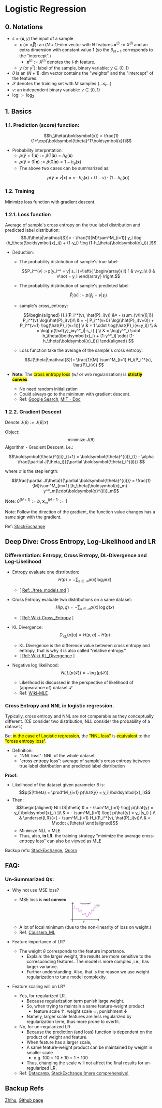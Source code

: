 # Logistic Regression

## 0. Notations

- $s=(\boldsymbol{x},y)$ the input of a sample
  - $\boldsymbol{x}$ (or $\vec{x}$): an $(N+1)$-dim vector with $N$ features $\boldsymbol{x}^{(i)} :=X^{(i)}$ and an extra dimension with constant value 1 (so the $\theta_{N+1}$ corresponds to the "intercept".)
    - $\boldsymbol{x}^{(i)} :=X^{(i)}$ denotes the i-th feature.
  - $y$ (or $y^*$):  label of the sample, binary variable: $y \in \{0,1\}$
- $\theta$ is an $(N+1)$-dim vector contains the "weights" and the "intercept" of the features.
- $\mathcal{S}$ denotes the training set with $M$ samples $\{...s_i...\}$
- $v$: an independent binary variable: $v \in \{0,1\}$ 
- $\log := \log_2$

## 1.  Basics

### 1.1. Prediction (score) function: 
$$h_\theta(\boldsymbol{x}) = \frac{1}{1+\exp(\boldsymbol{\theta}^T\boldsymbol{x})}$$
- Probability interpretation: 
  - $p(\hat{y}=1|\boldsymbol{x}):= \hat{p}(1|\boldsymbol{x}) = h_\theta(\boldsymbol{x})$
  - $p(\hat{y}=0|\boldsymbol{x}):= \hat{p}(0|\boldsymbol{x})  = 1-h_\theta(\boldsymbol{x})$
  - The above two cases can be summarized as:<p>
  $$p(\hat{y}=v|\boldsymbol{x}) = v \cdot h_\theta(\boldsymbol{x}) + (1-v) \cdot (1-h_\theta(\boldsymbol{x}))$$

### 1.2. Training

Minimize loss function with gradient descent.

### 1.2.1. Loss function

Average of sample's cross entropy on the true label distribution and predicted label distribution:
  $$J(\theta|\mathcal{S})= - \frac{1}{M}\sum^M_{i=1}[ y_i \log (h_\theta(\boldsymbol{x}_i)) + (1-y_i) \log (1-h_\theta(\boldsymbol{x}_i)) ]$$
- Deduction:
  - The probability distribution of sample's true label:<p>
  $$P_i^*(v) :=p(y_i^* = v| s_i )=\left\{ \begin{array}{ll} 1 & v=y_i\\ 0 & v\not = y_i \end{array} \right.$$
  - The probability distribution of sample's predicted label:<p>
  $$\hat{P}_i(v) := p(\hat{y}_i=v| s_i )$$
  - sample's cross_entropy: <p>
  $$\begin{aligned}
  H_i(P_i^*(v), \hat{P}_i(v)) &= - \sum_{v\in{0,1}} P_i^*(v) \log(\hat{P}_i(v))\\
  & = -[ P_i^*(v=0) \log(\hat{P}_i(v=0)) + P_i^*(v=1) \log(\hat{P}_i(v=1))] \\
  & = 1 \cdot \log(\hat{P}_i(v=y_i)) \\
  & = \log[ p(\hat{y}_i=y^*_i| s_i ) ] \\
  & = \log[y^*_i \cdot h_\theta(\boldsymbol{x}_i) + (1-y^*_i) \cdot (1-h_\theta(\boldsymbol{x}_i))]
  \end{aligned} $$
  - Loss function take the average of the sample's cross entropy:<p>
  $$J(\theta|\mathcal{S})= \frac{1}{M} \sum^M_{i=1} H_i(P_i^*(v), \hat{P}_i(v)) $$

- **Note:** The <mark style="background-color:yellow;">cross entropy loss</mark> (w/ or w/o regularization) is <mark style="background-color:yellow;">**strictly convex**</mark>.
  - No need random initialization
  - Could always go to the minimum with gradient descent.
  - Ref: [Google Search](https://www.google.com/search?q=l2+regularized+logistic+regression+convex%3F&oq=l2+reg&aqs=chrome.1.69i57j35i39j0l6.5290j1j3&sourceid=chrome&ie=UTF-8), [MIT - Doc](http://people.csail.mit.edu/jrennie/writing/convexLR.pdf)


### 1.2.2. Gradient Descent

Denote $J(\theta):=J(\theta|\mathcal{S})$

Object:
$$\text{minimize } J(\theta)$$
Algorithm - Gradient Descent, i.e.:

$$\boldsymbol{\theta}^{(i)}_{t+1} = \boldsymbol{\theta}^{(i)}_{t} - \alpha \frac{\partial J(\theta_t)}{\partial \boldsymbol{\theta}_t^{(i)}} $$

where $\alpha$ is the step length:

$$\frac{\partial J(\theta)}{\partial \boldsymbol{\theta}^{(i)}} = \frac{1}{M}\sum^M_{m=1} [h_\theta(\boldsymbol{x}_m) - y^*_m]\cdot\boldsymbol{x}^{(i)}_m$$

Note: $\theta^{(N+1)} := b$, $\boldsymbol{x}^{(N+1)}_m := 1$

Note: Follow the direction of the gradient, the function value changes has a same sign with the gradient.

Ref: [StackExchange](https://math.stackexchange.com/questions/477207/derivative-of-cost-function-for-logistic-regression)


<!-- ## Properties

- 	用cross-entropy 的 logistic regression是 strictly convex ，所以不需要random initialization
	Regularized LR is still strictly convex的 -->


<!-- - $\{y^*_1,...,y^*_M\}$ and corresponding predicted score $\{ \hat{p}(y^*_1|\boldsymbol{x}_1),...\hat{p}(y^*_M|\boldsymbol{x}_M) \}$. -->
  <!-- - Define: 
    - $\hat{p}(x,y) = \left\{ \begin{array}{ll} h_\theta(x) & y=1\\ 1-h_\theta(x) & y=0 \end{array} \right.$
    - $\hat{p}(x,y) = \left\{ \begin{array}{ll} h_\theta(x) & y=1\\ 1-h_\theta(x) & y=0 \end{array} \right.$
    - $p(y=1|x,y)$
  - $H(p^*,\hat{p})$
  $$l(\boldsymbol{w},b|\mathcal{S})=$$
  - $\left\{ \begin{array}{ll} p(\hat{y}=1| s_i ) = h_\theta(x) \\ p(\hat{y}=0| s_i )  = 1-h_\theta(x) \end{array} \right.$
  - $p(y^*=1| s_i )  = \left\{ \begin{array}{ll} 1 & y=1\\ 0 & y=0 \end{array} \right.$
  - $p(y^*=0| s_i )  = \left\{ \begin{array}{ll} 0 & y=1\\ 1 & y=0 \end{array} \right.$ -->

## Deep Dive: Cross Entropy, Log-Likelihood and LR

### Differentiation: Entropy, Cross Entropy, DL-Divergence and Log-Likelihood

- Entropy evaluate one distribution:
  $$H(p) = - \sum_{x\in\mathcal{X}} p(x)\log p(x)$$
  - [ [Ref: ./tree_models.md](./tree_models.md) ]

- Cross Entropy evaluate two distributions on a same dataset: 
  $$H(p,q)=-\sum _{x\in {\mathcal {X}}}p(x)\,\log q(x)$$ 
  - [ [Ref: Wiki-Cross_Entropy](https://en.wikipedia.org/wiki/Cross_entropy) ]

- KL Divergence:
  $$D_{\mathrm{KL} }(p\|q) = H(p,q) - H(p)$$
  - KL Divergence is the difference value between cross entropy and entropy, that is why it is also called "relative entropy." 
  - [ [Ref: Wiki-KL_Divergence](https://en.wikipedia.org/wiki/Kullback%E2%80%93Leibler_divergence#Cross_entropy) ]

- Negative log likelihood:
  $$NLL(p(\mathcal{S})) = -\log(p(\mathcal{S})) $$
  - Likelihood is discussed in the perspective of likelihood of (appearance of) dataset $\mathcal{S}$
  - Ref: [Wiki-MLE](https://en.wikipedia.org/wiki/Maximum_likelihood_estimation)

### Cross Entropy and NNL in logistic regression.

Typically, cross entropy and NNL are not comparable as they conceptually different. (CE consider two distribution; NLL consider the probability of a dataset.)

But <mark style="background-color:yellow;">in the case of Logistic regression</mark>, the <mark style="background-color:yellow;">"NNL loss"</mark> is <mark style="background-color:yellow;">equivalent</mark> to the <mark style="background-color:yellow;">"cross entropy loss"</mark>.

- Definition:
  - "NNL loss": NNL of the whole dataset
  - "cross entropy loss": average of sample's cross entropy between true label distribution and predicted label distribution

**Proof:**

- Likelihood of the dataset given parameter $\theta$ is:
  $$p(S|\theta) = \prod^M_{i=1} p(\hat{y} = y_i|\boldsymbol{x}_i)$$
- Then:
  $$\begin{aligned}
      NLL(S|\theta) & = - \sum^M_{i=1} \log[ p(\hat{y} = y_i|\boldsymbol{x}_i) ]\\
      & = - \sum^M_{i=1} \log[ p(\hat{y} = y_i|s_i) ] \\
      & \underset{LR}{=} - \sum^M_{i=1} H_i(P_i^*(v), \hat{P}_i(v))\\
      & = M\cdot J(\theta)
  \end{aligned}$$
  - Minimize NLL = MLE
  - Thus, also, **in LR**, the training strategy "minimize the average cross-entropy loss" can also be viewed as MLE

Backup refs: [StackExchange](https://stats.stackexchange.com/questions/198038/cross-entropy-or-log-likelihood-in-output-layer), [Quora](https://www.quora.com/What-are-the-differences-between-maximum-likelihood-and-cross-entropy-as-a-loss-function)

## FAQ:

### Un-Summarized Qs:

- Why not use MSE loss?
  - MSE loss is **not convex** 
  <div  align="center"><img src=./logistic_regression_asset/mse_non-convex.png style = "zoom:10%"></div>

  - A lot of local minimum (due to the non-linearity of loss on weight.)
  - Ref: [Coursera_ML](https://www.coursera.org/learn/machine-learning/lecture/1XG8G/cost-functio)
- Feature importance of LR? 
  - The weight $\theta$ corresponds to the feature importance.
    - Explain: the larger weight, the results are more sensitive to the corresponding features. The model is more complex ,i.e., has larger variance.
    - Further understanding: Also, that is the reason we use weight regularization to tune model complexity.
- Feature scaling will on LR?
  - Yes, for regularized LR. 
    - Because regularization term punish large weight. 
    - So, when trying to maintain a same feature-weight product
      - feature scale $\uparrow$, weight scale $\downarrow$, punishment $\downarrow$
    - Namely, larger scale features are less regularized by regularization term, thus more prone to overfit.
  - No, for un-regularized LR
    - Because the prediction (and loss) function is dependent on the product of weight and feature.
    - When feature has a larger scale, 
    - A same feature-weight product can be maintained by weight in smaller scale
      - e.g. 100 = 10 * 10 = 1 * 100
    - Thus, changing the scale will not affect the final results for un-regularized LR.
  - Ref: [Datacamp](https://www.datacamp.com/community/tutorials/preprocessing-in-data-science-part-2-centering-scaling-and-logistic-regression), [StackExchange (more comprehensive)](https://stats.stackexchange.com/questions/244507/what-algorithms-need-feature-scaling-beside-from-svm)

## Backup Refs
[Zhihu](https://zhuanlan.zhihu.com/p/34670728), [Github page](https://ml-cheatsheet.readthedocs.io/en/latest/logistic_regression.html) 